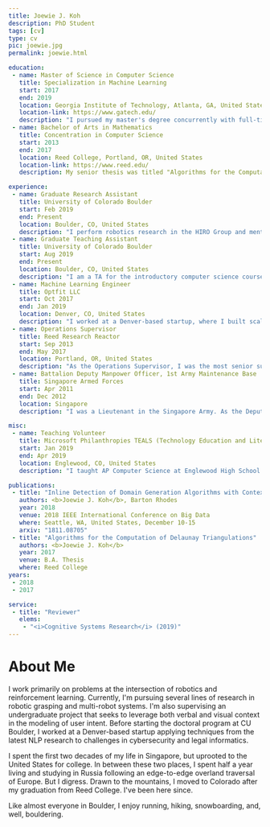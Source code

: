 ```yaml
---
title: Joewie J. Koh
description: PhD Student
tags: [cv]
type: cv
pic: joewie.jpg
permalink: joewie.html

education:
 - name: Master of Science in Computer Science
   title: Specialization in Machine Learning
   start: 2017
   end: 2019
   location: Georgia Institute of Technology, Atlanta, GA, United States
   location-link: https://www.gatech.edu/
   description: "I pursued my master's degree concurrently with full-time employment. I also satisfied the requirements for the specialization in interactive intelligence."
 - name: Bachelor of Arts in Mathematics
   title: Concentration in Computer Science
   start: 2013
   end: 2017
   location: Reed College, Portland, OR, United States
   location-link: https://www.reed.edu/
   description: My senior thesis was titled "Algorithms for the Computation of Delaunay Triangulations", advised by Jim Fix. Somehow or other, I found myself completing all the required coursework for the physics major as well.

experience:
 - name: Graduate Research Assistant
   title: University of Colorado Boulder
   start: Feb 2019
   end: Present
   location: Boulder, CO, United States
   description: "I perform robotics research in the HIRO Group and mentor a few of the undergraduate students in the group."
 - name: Graduate Teaching Assistant
   title: University of Colorado Boulder
   start: Aug 2019
   end: Present
   location: Boulder, CO, United States
   description: "I am a TA for the introductory computer science course at CU Boulder. I grade assignments and teach weekly recitations for a class of 48 students, in addition to holding weekly office hours."
 - name: Machine Learning Engineer
   title: Optfit LLC
   start: Oct 2017
   end: Jan 2019
   location: Denver, CO, United States
   description: "I worked at a Denver-based startup, where I built scalable machine learning solutions leveraging cloud computing for problems in cybersecurity and legal informatics. I was also the project lead for NLP engineering, and held a Professional Data Engineer certification from Google Cloud."
 - name: Operations Supervisor
   title: Reed Research Reactor
   start: Sep 2013
   end: May 2017
   location: Portland, OR, United States
   description: "As the Operations Supervisor, I was the most senior supervisor on staff at the research reactor. Before this appointment, I served as the Requalification Supervisor for a year. In this role, I was solely responsible for the facility requalification program which assured continued competence of facility staff in reactor operation. I was licensed as a Reactor Operator and a Senior Reactor Operator by the U.S. Nuclear Regulatory Commission in 2014 and 2015 respectively."
 - name: Battalion Deputy Manpower Officer, 1st Army Maintenance Base
   title: Singapore Armed Forces
   start: Apr 2011
   end: Dec 2012
   location: Singapore
   description: "I was a Lieutenant in the Singapore Army. As the Deputy S1 of my battalion, I assisted the manpower officer in overseeing the manpower and HR matters of the battalion. Prior to this, I attended Officer Cadet School at the SAFTI Military Institute."

misc:
 - name: Teaching Volunteer
   title: Microsoft Philanthropies TEALS (Technology Education and Literacy in Schools)
   start: Jan 2019
   end: Apr 2019
   location: Englewood, CO, United States
   description: "I taught AP Computer Science at Englewood High School twice a week."

publications:
 - title: "Inline Detection of Domain Generation Algorithms with Context-Sensitive Word Embeddings"
   authors: <b>Joewie J. Koh</b>, Barton Rhodes
   year: 2018
   venue: 2018 IEEE International Conference on Big Data
   where: Seattle, WA, United States, December 10-15
   arxiv: "1811.08705"
 - title: "Algorithms for the Computation of Delaunay Triangulations"
   authors: <b>Joewie J. Koh</b>
   year: 2017
   venue: B.A. Thesis
   where: Reed College
years:
 - 2018
 - 2017

service:
 - title: "Reviewer"
   elems:
    - "<i>Cognitive Systems Research</i> (2019)"
---
```


# About Me

I work primarily on problems at the intersection of robotics and reinforcement learning. Currently, I'm pursuing several lines of research in robotic grasping and multi-robot systems. I'm also supervising an undergraduate project that seeks to leverage both verbal and visual context in the modeling of user intent. Before starting the doctoral program at CU Boulder, I worked at a Denver-based startup applying techniques from the latest NLP research to challenges in cybersecurity and legal informatics.

I spent the first two decades of my life in Singapore, but uprooted to the United States for college. In between these two places, I spent half a year living and studying in Russia following an edge-to-edge overland traversal of Europe. But I digress. Drawn to the mountains, I moved to Colorado after my graduation from Reed College. I've been here since.

Like almost everyone in Boulder, I enjoy running, hiking, snowboarding, and, well, bouldering. 

